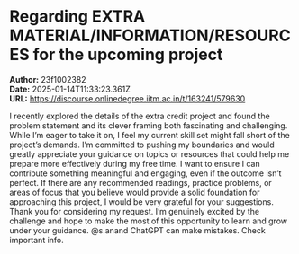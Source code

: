 # Regarding EXTRA MATERIAL/INFORMATION/RESOURCES for the upcoming project

**Author:** 23f1002382  
**Date:** 2025-01-14T11:33:23.361Z  
**URL:** https://discourse.onlinedegree.iitm.ac.in/t/163241/579630

I recently explored the details of the extra credit project and found the problem statement and its clever framing both fascinating and challenging. While I’m eager to take it on, I feel my current skill set might fall short of the project’s demands. I’m committed to pushing my boundaries and would greatly appreciate your guidance on topics or resources that could help me prepare more effectively during my free time.
I want to ensure I can contribute something meaningful and engaging, even if the outcome isn’t perfect. If there are any recommended readings, practice problems, or areas of focus that you believe would provide a solid foundation for approaching this project, I would be very grateful for your suggestions.
Thank you for considering my request. I’m genuinely excited by the challenge and hope to make the most of this opportunity to learn and grow under your guidance.
@s.anand
ChatGPT can make mistakes. Check important info.
